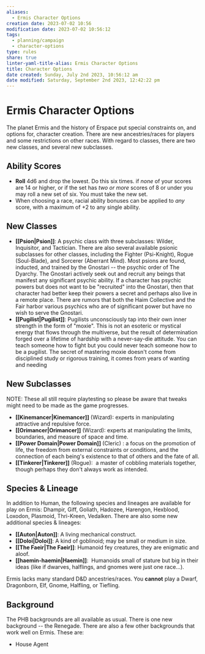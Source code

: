 ```yaml
---
aliases:
  - Ermis Character Options
creation date: 2023-07-02 10:56
modification date: 2023-07-02 10:56:12
tags:
  - planning/campaign
  - character-options
type: rules
share: true
linter-yaml-title-alias: Ermis Character Options
title: Character Options
date created: Sunday, July 2nd 2023, 10:56:12 am
date modified: Saturday, September 2nd 2023, 12:42:22 pm
---
```


# Ermis Character Options

<!-- The planet Ermis and the history of Erspace put special constraints on, and options for, character creation. There are new ancestries for players to choose from, and restrictions on other ancestries. With regard to classes, there is a new class -- the Psion -- and several new subclasses, all of which are specific to the history, culture, politics, and environment of Ermis. -->

The planet Ermis and the history of Erspace put special constraints on, and options for, character creation. There are new ancestries/races for players and some restrictions on other races. With regard to classes, there are two new classes, and several new subclasses. 

## Ability Scores

- **Roll** 4d6 and drop the lowest. Do this six times.  if *none* of your scores are 14 or higher,  or if the set has *two or more* scores of 8 or under you may roll a new set of six. You must take the new set. 
- When choosing a race, racial ability bonuses can be applied to *any* score, with a maximum of +2 to any single ability.

## New Classes

-  **[[Psion|Psion]]**: A psychic class with three subclasses: Wilder, Inquisitor, and Tactician. There are also several available psionic subclasses for other classes, including the Fighter (Psi-Knight), Rogue (Soul-Blade), and Sorcerer (Aberrant Mind). Most psions are found, inducted, and trained by the Gnostari -- the psychic order of The Dyarchy. The Gnostari actively seek out and recruit any beings that manifest any significant psychic ability. If a character has psychic powers but does not want to be "recruited" into the Gnostari, then that character had better keep their powers a secret and perhaps also live in a remote place. There are rumors that both the Haim Collective and the Fair harbor various psychics who are of significant power but have no wish to serve the Gnostari.
- **[[Pugilist|Pugilist]]**: Pugilists unconsciously tap into their own inner strength in the form of "moxie". This is not an esoteric or mystical energy that flows through the multiverse, but the result of determination forged over a lifetime of hardship with a never-say-die attitude. You can teach someone how to fight but you could never teach someone how to be a pugilist. The secret of mastering moxie doesn't come from disciplined study or rigorous training, it comes from years of wanting and needing

## New Subclasses

NOTE: These all still require playtesting so please be aware that tweaks might need to be made as the game progresses. 

- **[[Kinemancer|Kinemancer]]** (Wizard): experts in manipulating attractive and repulsive force.
- **[[Orimancer|Orimancer]]** (Wizard): experts at manipulating the limits, boundaries, and measure of space and time.
- **[[Power Domain|Power Domain]]** (Cleric) : a focus on the promotion of life, the freedom from external constraints or conditions, and the connection of each being's existence to that of others and the fate of all.
- **[[Tinkerer|Tinkerer]]** (Rogue):  a master of cobbling materials together, though perhaps they don't always work as intended.

## Species & Lineage

In addition to Human, the following species and lineages are available for play on Ermis: Dhampir, Giff, Goliath, Hadozee, Harengon, Hexblood, Loxodon, Plasmoid, Thri-Kreen, Vedalken. There are also some new additional species & lineages:

- **[[Auton|Auton]]**: A living mechanical construct. 
- **[[Doloi|Doloi]]**: A kind of goblinoid; may be small or medium in size. 
- **[[The Faeir|The Faeir]]**: Humanoid fey creatures, they are enigmatic and aloof.
- **[[haemin-haemin|Haemin]]**:   Humanoids small of stature but big in their ideas (like if dwarves, halflings, and gnomes were just one race…). 

Ermis lacks many standard D&D ancestries/races. You **cannot** play a Dwarf, Dragonborn, Elf, Gnome, Halfling, or Tiefling.

## Background

The PHB backgrounds are all available as usual. There is one new background -- the Renegade. There are also a few other backgrounds that work well on Ermis. These are: 

- House Agent 